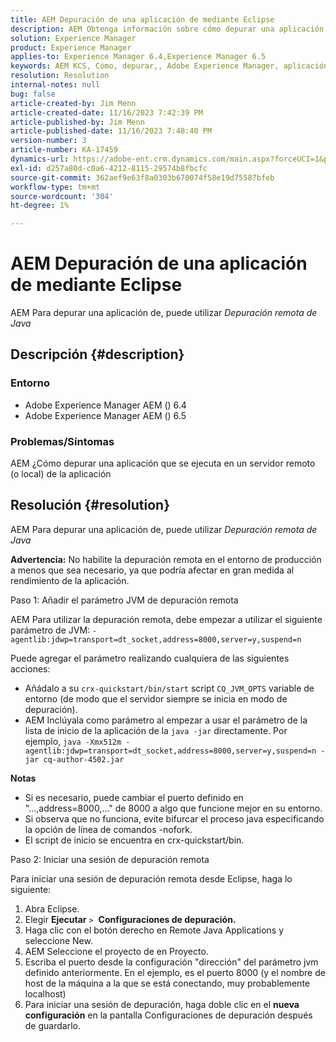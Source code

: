 ```yaml
---
title: AEM Depuración de una aplicación de mediante Eclipse
description: AEM Obtenga información sobre cómo depurar una aplicación de mediante Eclipse.
solution: Experience Manager
product: Experience Manager
applies-to: Experience Manager 6.4,Experience Manager 6.5
keywords: AEM KCS, Cómo, depurar,, Adobe Experience Manager, aplicación, Eclipse, 6.4, 6.5, aplicación
resolution: Resolution
internal-notes: null
bug: false
article-created-by: Jim Menn
article-created-date: 11/16/2023 7:42:39 PM
article-published-by: Jim Menn
article-published-date: 11/16/2023 7:48:40 PM
version-number: 3
article-number: KA-17459
dynamics-url: https://adobe-ent.crm.dynamics.com/main.aspx?forceUCI=1&pagetype=entityrecord&etn=knowledgearticle&id=016ddc48-b884-ee11-8179-6045bd006268
exl-id: d257a80d-c0a6-4212-8115-29574b8fbcfc
source-git-commit: 362aef9e63f8a0303b670074f58e19d75587bfeb
workflow-type: tm+mt
source-wordcount: '304'
ht-degree: 1%

---
```


# AEM Depuración de una aplicación de mediante Eclipse


AEM Para depurar una aplicación de, puede utilizar *Depuración remota de Java*

## Descripción {#description}


### <b>Entorno</b>

- Adobe Experience Manager AEM () 6.4
- Adobe Experience Manager AEM () 6.5




### <b>Problemas/Síntomas</b>

AEM ¿Cómo depurar una aplicación que se ejecuta en un servidor remoto (o local) de la aplicación


## Resolución {#resolution}


AEM Para depurar una aplicación de, puede utilizar *Depuración remota de Java*

<b>Advertencia:</b> No habilite la depuración remota en el entorno de producción a menos que sea necesario, ya que podría afectar en gran medida al rendimiento de la aplicación.

Paso 1: Añadir el parámetro JVM de depuración remota

AEM Para utilizar la depuración remota, debe empezar a utilizar el siguiente parámetro de JVM:
`-agentlib:jdwp=transport=dt_socket,address=8000,server=y,suspend=n`

Puede agregar el parámetro realizando cualquiera de las siguientes acciones:

- Añádalo a su `crx-quickstart/bin/start` script `CQ_JVM_OPTS` variable de entorno (de modo que el servidor siempre se inicia en modo de depuración).
- AEM Inclúyala como parámetro al empezar a usar el parámetro de la lista de inicio de la aplicación de la `java -jar` directamente. Por ejemplo, `java -Xmx512m -agentlib:jdwp=transport=dt_socket,address=8000,server=y,suspend=n -jar cq-author-4502.jar`


<b>Notas</b>

- Si es necesario, puede cambiar el puerto definido en &quot;...,address=8000,...&quot; de 8000 a algo que funcione mejor en su entorno.
- Si observa que no funciona, evite bifurcar el proceso java especificando la opción de línea de comandos -nofork.
- El script de inicio se encuentra en crx-quickstart/bin.


Paso 2: Iniciar una sesión de depuración remota

Para iniciar una sesión de depuración remota desde Eclipse, haga lo siguiente:

1. Abra Eclipse.
2. Elegir <b>Ejecutar</b> `>`  <b>Configuraciones de depuración.</b>
3. Haga clic con el botón derecho en Remote Java Applications y seleccione New.
4. AEM Seleccione el proyecto de en Proyecto.
5. Escriba el puerto desde la configuración &quot;dirección&quot; del parámetro jvm definido anteriormente. En el ejemplo, es el puerto 8000 (y el nombre de host de la máquina a la que se está conectando, muy probablemente localhost)
6. Para iniciar una sesión de depuración, haga doble clic en el <b>nueva configuración</b> en la pantalla Configuraciones de depuración después de guardarlo.
